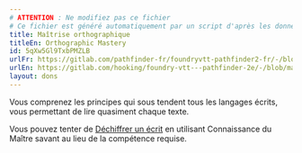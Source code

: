 ```yaml
---
# ATTENTION : Ne modifiez pas ce fichier
# Ce fichier est généré automatiquement par un script d'après les données du module Foundry VTT officiel et de sa traduction
title: Maîtrise orthographique
titleEn: Orthographic Mastery
id: 5qXw5Gl9TxbPMZLB
urlFr: https://gitlab.com/pathfinder-fr/foundryvtt-pathfinder2-fr/-/blob/master/data/feats/5qXw5Gl9TxbPMZLB.htm
urlEn: https://gitlab.com/hooking/foundry-vtt---pathfinder-2e/-/blob/master/packs/data/feats.db/orthographic-mastery.json
layout: dons
---
```

Vous comprenez les principes qui sous tendent tous les langages écrits, vous permettant de lire quasiment chaque texte.

Vous pouvez tenter de [Déchiffrer un écrit](../actions/déchiffrer-un-texte.html) en utilisant Connaissance du Maître savant au lieu de la compétence requise.
